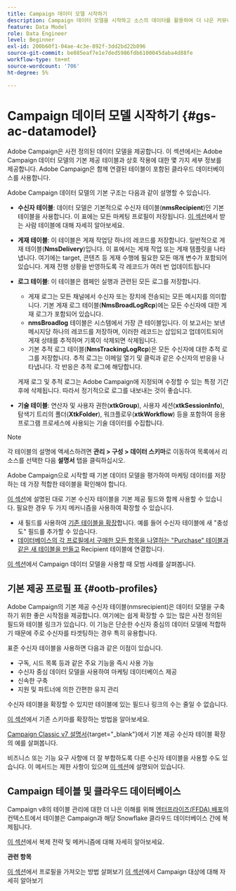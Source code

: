 ```yaml
---
title: Campaign 데이터 모델 시작하기
description: Campaign 데이터 모델을 시작하고 소스의 데이터를 활용하여 더 나은 커뮤니케이션 및 마케팅 결과를 얻으십시오.
feature: Data Model
role: Data Engineer
level: Beginner
exl-id: 200b60f1-04ae-4c3e-892f-3dd2bd22b896
source-git-commit: be085eaf7e1e7ded5986fdb6100045daba4d88fe
workflow-type: tm+mt
source-wordcount: '706'
ht-degree: 5%

---
```


# Campaign 데이터 모델 시작하기 {#gs-ac-datamodel}

Adobe Campaign은 사전 정의된 데이터 모델을 제공합니다. 이 섹션에서는 Adobe Campaign 데이터 모델의 기본 제공 테이블과 상호 작용에 대한 몇 가지 세부 정보를 제공합니다. Adobe Campaign은 함께 연결된 테이블이 포함된 클라우드 데이터베이스를 사용합니다.

Adobe Campaign 데이터 모델의 기본 구조는 다음과 같이 설명할 수 있습니다.

* **수신자 테이블**: 데이터 모델은 기본적으로 수신자 테이블(**nmsRecipient**)인 기본 테이블을 사용합니다. 이 표에는 모든 마케팅 프로필이 저장됩니다. [이 섹션](#ootb-profiles)에서 받는 사람 테이블에 대해 자세히 알아보세요.

* **게재 테이블**: 이 테이블은 게재 작업당 하나의 레코드를 저장합니다. 일반적으로 게재 테이블(**NmsDelivery**)입니다. 이 표에서는 게재 작업 또는 게재 템플릿을 나타냅니다. 여기에는 target, 콘텐츠 등 게재 수행에 필요한 모든 매개 변수가 포함되어 있습니다. 게재 진행 상황을 반영하도록 각 레코드가 여러 번 업데이트됩니다

* **로그 테이블**: 이 테이블은 캠페인 실행과 관련된 모든 로그를 저장합니다.

   * 게재 로그는 모든 채널에서 수신자 또는 장치에 전송되는 모든 메시지를 의미합니다. 기본 게재 로그 테이블(**NmsBroadLogRcp**)에는 모든 수신자에 대한 게재 로그가 포함되어 있습니다.
   * **nmsBroadlog** 테이블은 시스템에서 가장 큰 테이블입니다. 이 보고서는 보낸 메시지당 하나의 레코드를 저장하며, 이러한 레코드는 삽입되고 업데이트되어 게재 상태를 추적하며 기록이 삭제되면 삭제됩니다.
   * 기본 추적 로그 테이블(**NmsTrackingLogRcp**)은 모든 수신자에 대한 추적 로그를 저장합니다. 추적 로그는 이메일 열기 및 클릭과 같은 수신자의 반응을 나타냅니다. 각 반응은 추적 로그에 해당합니다.

  게재 로그 및 추적 로그는 Adobe Campaign에 지정되며 수정할 수 있는 특정 기간 후에 삭제됩니다. 따라서 정기적으로 로그를 내보내는 것이 좋습니다.

* **기술 테이블**: 연산자 및 사용자 권한(**xtkGroup**), 사용자 세션(**xtkSessionInfo**), 탐색기 트리의 폴더(**XtkFolder**), 워크플로우(**xtkWorkflow**) 등을 포함하여 응용 프로그램 프로세스에 사용되는 기술 데이터를 수집합니다.

>[!NOTE]
>
>각 테이블의 설명에 액세스하려면 **관리 > 구성 > 데이터 스키마**&#x200B;로 이동하여 목록에서 리소스를 선택한 다음 **설명서** 탭을 클릭하십시오.

Adobe Campaign으로 시작할 때 기본 데이터 모델을 평가하여 마케팅 데이터를 저장하는 데 가장 적합한 테이블을 확인해야 합니다.

[이 섹션](#ootb-profiles)에 설명된 대로 기본 수신자 테이블을 기본 제공 필드와 함께 사용할 수 있습니다. 필요한 경우 두 가지 메커니즘을 사용하여 확장할 수 있습니다.

* 새 필드를 사용하여 [기존 테이블을 확장](extend-schema.md)합니다. 예를 들어 수신자 테이블에 새 &quot;충성도&quot; 필드를 추가할 수 있습니다.
* [데이터베이스의 각 프로필에서 구매한 모든 항목을 나열하는 &quot;Purchase&quot; 테이블과 같은 새 테이블을 만들고](create-schema.md) Recipient 테이블에 연결합니다.

[이 섹션](datamodel-best-practices.md)에서 Campaign 데이터 모델을 사용할 때 모범 사례를 살펴봅니다.

## 기본 제공 프로필 표 {#ootb-profiles}

Adobe Campaign의 기본 제공 수신자 테이블(nmsrecipient)은 데이터 모델을 구축하기 위한 좋은 시작점을 제공합니다. 여기에는 쉽게 확장할 수 있는 많은 사전 정의된 필드와 테이블 링크가 있습니다. 이 기능은 단순한 수신자 중심의 데이터 모델에 적합하기 때문에 주로 수신자를 타겟팅하는 경우 특히 유용합니다.

표준 수신자 테이블을 사용하면 다음과 같은 이점이 있습니다.

* 구독, 시드 목록 등과 같은 주요 기능을 즉시 사용 가능
* 수신자 중심 데이터 모델을 사용하여 마케팅 데이터베이스 제공
* 신속한 구축
* 지원 및 파트너에 의한 간편한 유지 관리

수신자 테이블을 확장할 수 있지만 테이블에 있는 필드나 링크의 수는 줄일 수 없습니다.

[이 섹션](extend-schema.md)에서 기존 스키마를 확장하는 방법을 알아보세요.

[Campaign Classic v7 설명서](https://experienceleague.adobe.com/docs/campaign-classic/using/configuring-campaign-classic/editing-schemas/examples-of-schemas-edition.html?lang=ko#extending-a-table){target="_blank"}에서 기본 제공 수신자 테이블 확장의 예를 살펴봅니다.

비즈니스 또는 기능 요구 사항에 더 잘 부합하도록 다른 수신자 테이블을 사용할 수도 있습니다. 이 메서드는 제한 사항이 있으며 [이 섹션](custom-recipient.md)에 설명되어 있습니다.

## Campaign 테이블 및 클라우드 데이터베이스

Campaign v8의 테이블 관리에 대한 더 나은 이해를 위해 [엔터프라이즈(FFDA) 배포](../architecture/enterprise-deployment.md)의 컨텍스트에서 테이블은 Campaign과 해당 Snowflake 클라우드 데이터베이스 간에 복제됩니다.

[이 섹션](../architecture/replication.md)에서 복제 전략 및 메커니즘에 대해 자세히 알아보세요.

**관련 항목**

[이 섹션](../start/import.md)에서 프로필을 가져오는 방법 살펴보기
[이 섹션](../start/audiences.md)에서 Campaign 대상에 대해 자세히 알아보기

